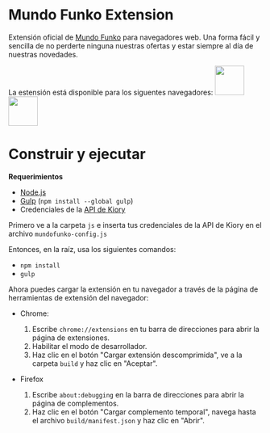 # Mundo Funko Extension

Extensión oficial de [Mundo Funko](http://mundofunko.com/) para navegadores web. 
Una forma fácil y sencilla de no perderte ninguna nuestras ofertas y estar siempre al día de nuestras novedades.

La estensión está disponible para los siguentes navegadores:
<a href="https://chrome.google.com/webstore/detail/mundo-funko/goibikienfkamlekcdhlcobgnjmaoabh" target="_blank"><img src="https://s-media-cache-ak0.pinimg.com/originals/6a/34/1e/6a341ef5ca34e6b2080c7fa50476329a.png" height="58"></a>
<a href="https://addons.mozilla.org/es/firefox/addon/mundo-funko/" target="_blank"><img src="http://e03-elmundo.uecdn.es/assets/multimedia/imagenes/2015/09/24/14430895421450.png" height="58"></a>


# Construir y ejecutar

**Requerimientos**

- [Node.js](https://nodejs.org/es/download/)
- [Gulp](http://gulpjs.com/) (`npm install --global gulp`)
- Credenciales de la [API de Kiory](http://api.kiory.pro)

Primero ve a la carpeta `js` e inserta tus credenciales de la API de Kiory en el archivo `mundofunko-config.js`

Entonces, en la raíz, usa los siguientes comandos:

- `npm install`
- `gulp`

Ahora puedes cargar la extensión en tu navegador a través de la página de herramientas de extensión del navegador:

- Chrome:
  1. Escribe `chrome://extensions` en tu barra de direcciones para abrir la página de extensiones.
  2. Habilitar el modo de desarrollador.
  3. Haz clic en el botón "Cargar extensión descomprimida", ve a la carpeta `build` y haz clic en "Aceptar".
  
- Firefox
  1. Escribe `about:debugging` en la barra de direcciones para abrir la página de complementos.
  2. Haz clic en el botón "Cargar complemento temporal", navega hasta el archivo `build/manifest.json` y haz clic en "Abrir".
